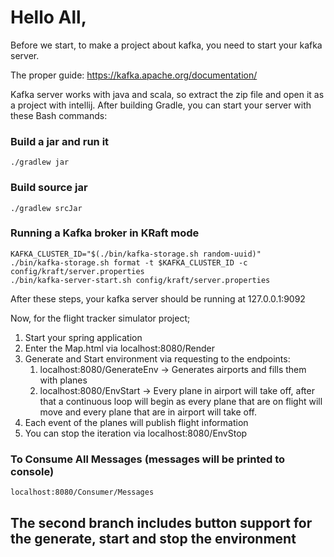 <h1>Hello All,</h1>

Before we start, to make a project about kafka, you need to start your kafka server.

The proper guide: https://kafka.apache.org/documentation/

Kafka server works with java and scala, so extract the zip file and open it as a project with intellij.
After building Gradle, you can start your server with these Bash commands:
### Build a jar and run it ###
    ./gradlew jar

### Build source jar ###
    ./gradlew srcJar

### Running a Kafka broker in KRaft mode
    KAFKA_CLUSTER_ID="$(./bin/kafka-storage.sh random-uuid)"
    ./bin/kafka-storage.sh format -t $KAFKA_CLUSTER_ID -c config/kraft/server.properties
    ./bin/kafka-server-start.sh config/kraft/server.properties

After these steps, your kafka server should be running at 127.0.0.1:9092

Now, for the flight tracker simulator project;
1. Start your spring application
2. Enter the Map.html via localhost:8080/Render
3. Generate and Start environment via requesting to the endpoints:
   1. localhost:8080/GenerateEnv -> Generates airports and fills them with planes
   2. localhost:8080/EnvStart -> Every plane in airport will take off, after that a continuous loop will begin as every plane that are on flight will move and every plane that are in airport will take off.
4. Each event of the planes will publish flight information
5. You can stop the iteration via localhost:8080/EnvStop

### To Consume All Messages (messages will be printed to console)
    localhost:8080/Consumer/Messages

<h2>The second branch includes button support for the generate, start and stop the environment</h2>